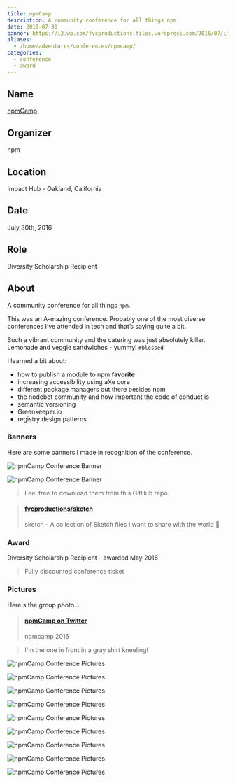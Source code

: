 ```yaml
---
title: npmCamp
description: A community conference for all things npm.
date: 2016-07-30
banner: https://i2.wp.com/fvcproductions.files.wordpress.com/2016/07/img_0493.jpg
aliases:
  - /home/adventures/conferences/npmcamp/
categories:
  - conference
  - award
---
```


## Name

[npmCamp](https://npm.camp)

## Organizer

npm

## Location

Impact Hub - Oakland, California

## Date

July 30th, 2016

## Role

Diversity Scholarship Recipient

## About

A community conference for all things `npm`.

This was an A-mazing conference. Probably one of the most diverse conferences I’ve attended in tech and that’s saying quite a bit.

Such a vibrant community and the catering was just absolutely killer. Lemonade and veggie sandwiches - yummy! `#blessed`

I learned a bit about:

- how to publish a module to npm **favorite**
- increasing accessibility using aXe core
- different package managers out there besides npm
- the nodebot community and how important the code of conduct is
- semantic versioning
- Greenkeeper.io
- registry design patterns

### Banners

Here are some banners I made in recognition of the conference.

![npmCamp Conference Banner](https://i2.wp.com/fvcproductions.files.wordpress.com/2016/07/npm-light.png)

![npmCamp Conference Banner](https://i0.wp.com/fvcproductions.files.wordpress.com/2016/07/npm-dark.png)

> Feel free to download them from this GitHub repo.

<blockquote class="embedly-card"><h4><a href="https://github.com/fvcproductions/sketch">fvcproductions/sketch</a></h4><p>sketch - A collection of Sketch files I want to share with the world 🎨</p></blockquote>
<script async src="//cdn.embedly.com/widgets/platform.js" charset="UTF-8"></script>

### Award

Diversity Scholarship Recipient - awarded May 2016

> Fully discounted conference ticket

### Pictures

Here's the group photo...

<blockquote class="embedly-card"><h4><a href="https://twitter.com/npmcamp/status/759563526465736704/photo/1">npmCamp on Twitter</a></h4><p>npmcamp 2016</p></blockquote>

> I'm the one in front in a gray shirt kneeling!

![npmCamp Conference Pictures](https://i2.wp.com/fvcproductions.files.wordpress.com/2016/07/img_0493.jpg)

![npmCamp Conference Pictures](https://i2.wp.com/fvcproductions.files.wordpress.com/2016/07/img_0490.jpg)

![npmCamp Conference Pictures](https://i1.wp.com/fvcproductions.files.wordpress.com/2016/07/img_0478.jpg)

![npmCamp Conference Pictures](https://i2.wp.com/fvcproductions.files.wordpress.com/2016/07/img_0475.jpg)

![npmCamp Conference Pictures](https://i1.wp.com/fvcproductions.files.wordpress.com/2016/07/img_0489.jpg)

![npmCamp Conference Pictures](https://i0.wp.com/fvcproductions.files.wordpress.com/2016/07/img_0474.jpg)

![npmCamp Conference Pictures](https://i0.wp.com/fvcproductions.files.wordpress.com/2016/07/img_0491.jpg)

![npmCamp Conference Pictures](https://i1.wp.com/fvcproductions.files.wordpress.com/2016/07/img_0486.jpg)

![npmCamp Conference Pictures](https://i0.wp.com/fvcproductions.files.wordpress.com/2016/07/img_0496.jpg)
